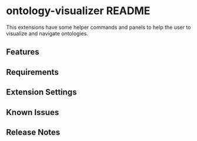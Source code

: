 # ontology-visualizer README

This extensions have some helper commands and panels to help the user to visualize and navigate ontologies.

## Features

<!-- \!\[feature X\]\(images/feature-x.png\) -->

## Requirements

<!-- If you have any requirements or dependencies, add a section describing those and how to install and configure them. -->

## Extension Settings

<!-- Include if your extension adds any VS Code settings through the `contributes.configuration` extension point.

For example:

This extension contributes the following settings:

* `myExtension.enable`: enable/disable this extension
* `myExtension.thing`: set to `blah` to do something -->

## Known Issues

<!-- Calling out known issues can help limit users opening duplicate issues against your extension. -->

## Release Notes

<!-- Users appreciate release notes as you update your extension. -->
